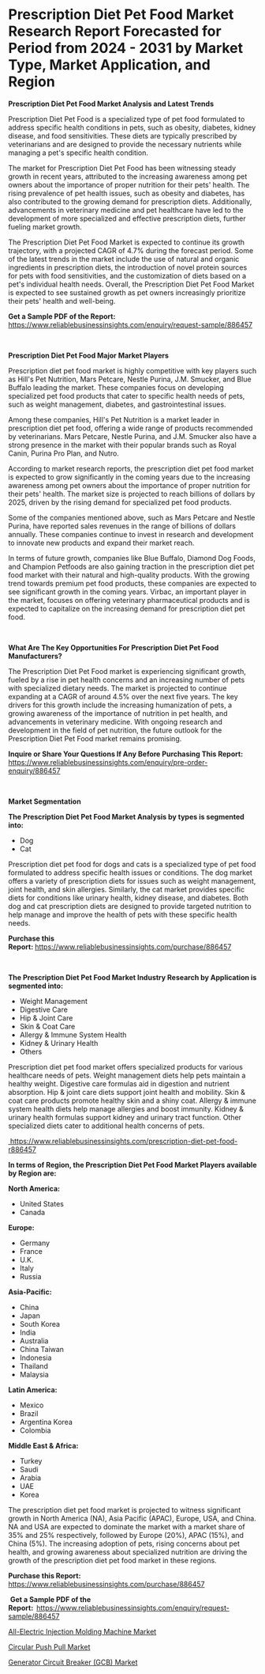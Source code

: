 <p><h1>Prescription Diet Pet Food Market Research Report Forecasted for Period from 2024 -  2031 by Market Type, Market Application, and Region</h1></p><p><strong>Prescription Diet Pet Food Market Analysis and Latest Trends</strong></p>
<p><p>Prescription Diet Pet Food is a specialized type of pet food formulated to address specific health conditions in pets, such as obesity, diabetes, kidney disease, and food sensitivities. These diets are typically prescribed by veterinarians and are designed to provide the necessary nutrients while managing a pet's specific health condition.</p><p>The market for Prescription Diet Pet Food has been witnessing steady growth in recent years, attributed to the increasing awareness among pet owners about the importance of proper nutrition for their pets' health. The rising prevalence of pet health issues, such as obesity and diabetes, has also contributed to the growing demand for prescription diets. Additionally, advancements in veterinary medicine and pet healthcare have led to the development of more specialized and effective prescription diets, further fueling market growth.</p><p>The Prescription Diet Pet Food Market is expected to continue its growth trajectory, with a projected CAGR of 4.7% during the forecast period. Some of the latest trends in the market include the use of natural and organic ingredients in prescription diets, the introduction of novel protein sources for pets with food sensitivities, and the customization of diets based on a pet's individual health needs. Overall, the Prescription Diet Pet Food Market is expected to see sustained growth as pet owners increasingly prioritize their pets' health and well-being.</p></p>
<p><strong>Get a Sample PDF of the Report:&nbsp;</strong> <a href="https://www.reliablebusinessinsights.com/enquiry/request-sample/886457">https://www.reliablebusinessinsights.com/enquiry/request-sample/886457</a></p>
<p>&nbsp;</p>
<p><strong>Prescription Diet Pet Food Major Market Players</strong></p>
<p><p>Prescription diet pet food market is highly competitive with key players such as Hill's Pet Nutrition, Mars Petcare, Nestle Purina, J.M. Smucker, and Blue Buffalo leading the market. These companies focus on developing specialized pet food products that cater to specific health needs of pets, such as weight management, diabetes, and gastrointestinal issues.</p><p>Among these companies, Hill's Pet Nutrition is a market leader in prescription diet pet food, offering a wide range of products recommended by veterinarians. Mars Petcare, Nestle Purina, and J.M. Smucker also have a strong presence in the market with their popular brands such as Royal Canin, Purina Pro Plan, and Nutro.</p><p>According to market research reports, the prescription diet pet food market is expected to grow significantly in the coming years due to the increasing awareness among pet owners about the importance of proper nutrition for their pets' health. The market size is projected to reach billions of dollars by 2025, driven by the rising demand for specialized pet food products.</p><p>Some of the companies mentioned above, such as Mars Petcare and Nestle Purina, have reported sales revenues in the range of billions of dollars annually. These companies continue to invest in research and development to innovate new products and expand their market reach.</p><p>In terms of future growth, companies like Blue Buffalo, Diamond Dog Foods, and Champion Petfoods are also gaining traction in the prescription diet pet food market with their natural and high-quality products. With the growing trend towards premium pet food products, these companies are expected to see significant growth in the coming years. Virbac, an important player in the market, focuses on offering veterinary pharmaceutical products and is expected to capitalize on the increasing demand for prescription diet pet food.</p></p>
<p>&nbsp;</p>
<p><strong>What Are The Key Opportunities For Prescription Diet Pet Food Manufacturers?</strong></p>
<p><p>The Prescription Diet Pet Food market is experiencing significant growth, fueled by a rise in pet health concerns and an increasing number of pets with specialized dietary needs. The market is projected to continue expanding at a CAGR of around 4.5% over the next five years. The key drivers for this growth include the increasing humanization of pets, a growing awareness of the importance of nutrition in pet health, and advancements in veterinary medicine. With ongoing research and development in the field of pet nutrition, the future outlook for the Prescription Diet Pet Food market remains promising.</p></p>
<p><strong>Inquire or Share Your Questions If Any Before Purchasing This Report:</strong> <a href="https://www.reliablebusinessinsights.com/enquiry/pre-order-enquiry/886457">https://www.reliablebusinessinsights.com/enquiry/pre-order-enquiry/886457</a></p>
<p>&nbsp;</p>
<p><strong>Market Segmentation</strong></p>
<p><strong>The Prescription Diet Pet Food Market Analysis by types is segmented into:</strong></p>
<p><ul><li>Dog</li><li>Cat</li></ul></p>
<p><p>Prescription diet pet food for dogs and cats is a specialized type of pet food formulated to address specific health issues or conditions. The dog market offers a variety of prescription diets for issues such as weight management, joint health, and skin allergies. Similarly, the cat market provides specific diets for conditions like urinary health, kidney disease, and diabetes. Both dog and cat prescription diets are designed to provide targeted nutrition to help manage and improve the health of pets with these specific health needs.</p></p>
<p><strong>Purchase this Report:&nbsp;</strong><a href="https://www.reliablebusinessinsights.com/purchase/886457">https://www.reliablebusinessinsights.com/purchase/886457</a></p>
<p>&nbsp;</p>
<p><strong>The Prescription Diet Pet Food Market Industry Research by Application is segmented into:</strong></p>
<p><ul><li>Weight Management</li><li>Digestive Care</li><li>Hip & Joint Care</li><li>Skin & Coat Care</li><li>Allergy & Immune System Health</li><li>Kidney & Urinary Health</li><li>Others</li></ul></p>
<p><p>Prescription diet pet food market offers specialized products for various healthcare needs of pets. Weight management diets help pets maintain a healthy weight. Digestive care formulas aid in digestion and nutrient absorption. Hip & joint care diets support joint health and mobility. Skin & coat care products promote healthy skin and a shiny coat. Allergy & immune system health diets help manage allergies and boost immunity. Kidney & urinary health formulas support kidney and urinary tract function. Other specialized diets cater to additional health concerns of pets.</p></p>
<p><a href="https://www.reliablebusinessinsights.com/prescription-diet-pet-food-r886457">&nbsp;https://www.reliablebusinessinsights.com/prescription-diet-pet-food-r886457</a></p>
<p><strong>In terms of Region, the Prescription Diet Pet Food Market Players available by Region are:</strong></p>
<p>
    <p> <strong> North America: </strong>
        <ul>
            <li>United States</li>
            <li>Canada</li>
        </ul>
        </p> 
    <p> <strong> Europe: </strong>
        <ul>
            <li>Germany</li>
            <li>France</li>
            <li>U.K.</li>
            <li>Italy</li>
            <li>Russia</li>
        </ul>
        </p> 
    <p> <strong> Asia-Pacific: </strong>
        <ul>
            <li>China</li>
            <li>Japan</li>
            <li>South Korea</li>
            <li>India</li>
            <li>Australia</li>
            <li>China Taiwan</li>
            <li>Indonesia</li>
            <li>Thailand</li>
            <li>Malaysia</li>
        </ul>
        </p> 
    <p> <strong> Latin America: </strong>
        <ul>
            <li>Mexico</li>
            <li>Brazil</li>
            <li>Argentina Korea</li>
            <li>Colombia</li>
        </ul>
        </p> 
    <p> <strong> Middle East & Africa: </strong>
        <ul>
            <li>Turkey</li>
            <li>Saudi</li>
            <li>Arabia</li>
            <li>UAE</li>
            <li>Korea</li>
        </ul>
    </p>
    </p>
<p><p>The prescription diet pet food market is projected to witness significant growth in North America (NA), Asia Pacific (APAC), Europe, USA, and China. NA and USA are expected to dominate the market with a market share of 35% and 25% respectively, followed by Europe (20%), APAC (15%), and China (5%). The increasing adoption of pets, rising concerns about pet health, and growing awareness about specialized nutrition are driving the growth of the prescription diet pet food market in these regions.</p></p>
<p><strong>Purchase this Report: </strong><a href="https://www.reliablebusinessinsights.com/purchase/886457">https://www.reliablebusinessinsights.com/purchase/886457</a></p>
<p>&nbsp;<strong>Get a Sample PDF of the Report:&nbsp;&nbsp;</strong><a href="https://www.reliablebusinessinsights.com/enquiry/request-sample/886457">https://www.reliablebusinessinsights.com/enquiry/request-sample/886457</a></p>
<p><strong></strong></p>
<p><p><a href="https://view.publitas.com/reportprime-1/all-electric-injection-molding-machine-market-growth-outlook-from-2024-to-2031-and-it-is-projecting-at-10-cagr-with-markets-trends-analysis-by-application-regional-outlook-and-revenue/">All-Electric Injection Molding Machine Market</a></p><p><a href="https://github.com/shahriarnajimjoy333/Market-Research-Report-List-1/blob/main/circular-push-pull-market.md">Circular Push Pull Market</a></p><p><a href="https://github.com/emnqcawl19/Market-Research-Report-List-1/blob/main/generator-circuit-breaker-gcb-market.md">Generator Circuit Breaker (GCB) Market</a></p></p>